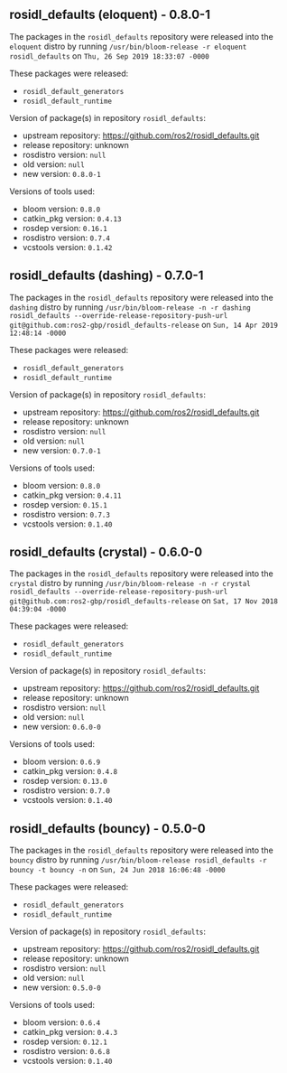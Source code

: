 ## rosidl_defaults (eloquent) - 0.8.0-1

The packages in the `rosidl_defaults` repository were released into the `eloquent` distro by running `/usr/bin/bloom-release -r eloquent rosidl_defaults` on `Thu, 26 Sep 2019 18:33:07 -0000`

These packages were released:
- `rosidl_default_generators`
- `rosidl_default_runtime`

Version of package(s) in repository `rosidl_defaults`:

- upstream repository: https://github.com/ros2/rosidl_defaults.git
- release repository: unknown
- rosdistro version: `null`
- old version: `null`
- new version: `0.8.0-1`

Versions of tools used:

- bloom version: `0.8.0`
- catkin_pkg version: `0.4.13`
- rosdep version: `0.16.1`
- rosdistro version: `0.7.4`
- vcstools version: `0.1.42`


## rosidl_defaults (dashing) - 0.7.0-1

The packages in the `rosidl_defaults` repository were released into the `dashing` distro by running `/usr/bin/bloom-release -n -r dashing rosidl_defaults --override-release-repository-push-url git@github.com:ros2-gbp/rosidl_defaults-release` on `Sun, 14 Apr 2019 12:48:14 -0000`

These packages were released:
- `rosidl_default_generators`
- `rosidl_default_runtime`

Version of package(s) in repository `rosidl_defaults`:

- upstream repository: https://github.com/ros2/rosidl_defaults.git
- release repository: unknown
- rosdistro version: `null`
- old version: `null`
- new version: `0.7.0-1`

Versions of tools used:

- bloom version: `0.8.0`
- catkin_pkg version: `0.4.11`
- rosdep version: `0.15.1`
- rosdistro version: `0.7.3`
- vcstools version: `0.1.40`


## rosidl_defaults (crystal) - 0.6.0-0

The packages in the `rosidl_defaults` repository were released into the `crystal` distro by running `/usr/bin/bloom-release -n -r crystal rosidl_defaults --override-release-repository-push-url git@github.com:ros2-gbp/rosidl_defaults-release` on `Sat, 17 Nov 2018 04:39:04 -0000`

These packages were released:
- `rosidl_default_generators`
- `rosidl_default_runtime`

Version of package(s) in repository `rosidl_defaults`:

- upstream repository: https://github.com/ros2/rosidl_defaults.git
- release repository: unknown
- rosdistro version: `null`
- old version: `null`
- new version: `0.6.0-0`

Versions of tools used:

- bloom version: `0.6.9`
- catkin_pkg version: `0.4.8`
- rosdep version: `0.13.0`
- rosdistro version: `0.7.0`
- vcstools version: `0.1.40`


## rosidl_defaults (bouncy) - 0.5.0-0

The packages in the `rosidl_defaults` repository were released into the `bouncy` distro by running `/usr/bin/bloom-release rosidl_defaults -r bouncy -t bouncy -n` on `Sun, 24 Jun 2018 16:06:48 -0000`

These packages were released:
- `rosidl_default_generators`
- `rosidl_default_runtime`

Version of package(s) in repository `rosidl_defaults`:

- upstream repository: https://github.com/ros2/rosidl_defaults.git
- release repository: unknown
- rosdistro version: `null`
- old version: `null`
- new version: `0.5.0-0`

Versions of tools used:

- bloom version: `0.6.4`
- catkin_pkg version: `0.4.3`
- rosdep version: `0.12.1`
- rosdistro version: `0.6.8`
- vcstools version: `0.1.40`


